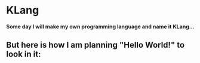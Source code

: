 # KLang
**Some day I will make my own programming language and name it KLang...**

## But here is how I am planning "Hello World!" to look in it:

